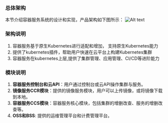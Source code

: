 ### 总体架构
本节介绍容器服务系统的设计和实现，产品架构如下图所示：
![Alt text][Architecture]

### 架构说明
1.  容器服务基于原生Kubernetes进行适配和增加， 支持原生Kubernetes能力
2.  提供了kubernetes插件，帮助用户快速在云平台上构建Kubernetes集群
3.  容器服务在kubernetes上层,提供了集群管理、应用管理、CI/CD等进阶能力

### 模块说明
1. **容器服务控制台和云API**：用户通过控制台或云API操作集群与服务。
2. **镜像服务CCR模块**：提供的镜像服务模块，用户可以上传镜像，或将镜像下载到本地。
3. **容器服务CCS模块**：容器服务核心模块，包括集群的增删改查、服务的增删改查等。
4. **OSS和BSS**: 提供的运维管理平台和计费管理平台。

[Architecture]:http://imgcache.tce.fsphere.cn/image/mc.qcloudimg.com/static/img/8381e7cdb015bf0f8d01437287779f92/%7B6271F726-FE22-4222-B487-81ACEA386EED%7D.png
